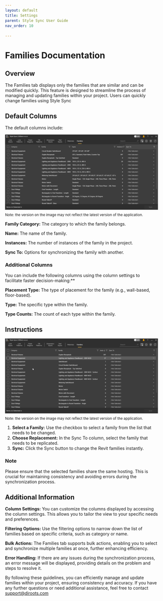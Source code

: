 ```yaml
---
layout: default
title: Settings
parent: Style Sync User Guide
nav_order: 10

---
```


# Families Documentation

##  Overview

The Families tab displays only the families that are similar and can be modified quickly. This feature is designed to streamline the process of managing and updating families within your project.
Users can quickly change families using Style Sync

##  Default Columns

The default columns include:

![DiStem Style Sync - Line Styles UI](../../../assets\images\StyleSync\DS_SS_FM_UI.png)  
<sub>Note: the version on the image may not reflect the latest version of the application.</sub>


**Family Category:** The category to which the family belongs.

**Name:** The name of the family.

**Instances:** The number of instances of the family in the project.

**Sync To:** Options for synchronizing the family with another.

### Additional Columns

You can include the following columns using the column settings to facilitate faster decision-making:**

**Placement Type:** The type of placement for the family (e.g., wall-based, floor-based).

**Type:** The specific type within the family.

**Type Counts:** The count of each type within the family.

##  Instructions

![DiStem Style Sync - Sync Families](../../../assets\images\StyleSync\DS_SS_FM_SyncFamsAndColumnsParamSettings.gif)  
<sub>Note: the version on the image may not reflect the latest version of the application.</sub>


1. **Select a Family:** Use the checkbox to select a family from the list that needs to be changed.
2. **Choose Replacement:** In the Sync To column, select the family that needs to be replicated.
3. **Sync:** Click the Sync button to change the Revit families instantly.

### Note

Please ensure that the selected families share the same hosting. This is crucial for maintaining consistency and avoiding errors during the synchronization process.

##  Additional Information

**Column Settings:** You can customize the columns displayed by accessing the column settings. This allows you to tailor the view to your specific needs and preferences.

**Filtering Options:** Use the filtering options to narrow down the list of families based on specific criteria, such as category or name.

**Bulk Actions:** The Families tab supports bulk actions, enabling you to select and synchronize multiple families at once, further enhancing efficiency.

**Error Handling:** If there are any issues during the synchronization process, an error message will be displayed, providing details on the problem and steps to resolve it.

By following these guidelines, you can efficiently manage and update families within your project, ensuring consistency and accuracy. If you have any further questions or need additional assistance, feel free to contact support@diroots.com